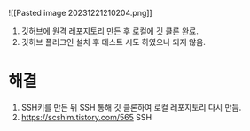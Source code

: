 ![[Pasted image 20231221210204.png]]

1. 깃허브에 원격 레포지토리 만든 후 로컬에 깃 클론 완료.
2. 깃허브 플러그인 설치 후 테스트 시도 하였으나 되지 않음.

# 해결
1. SSH키를 만든 뒤 SSH 통해 깃 클론하여 로컬 레포지토리 다시 만듬.
2. https://scshim.tistory.com/565 SSH 